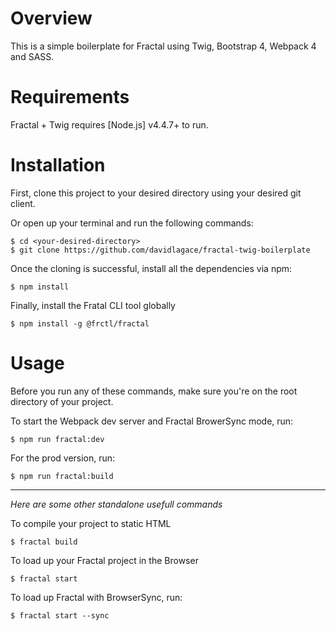 # Overview
This is a simple boilerplate for Fractal using Twig, Bootstrap 4, Webpack 4 and SASS.

# Requirements

Fractal + Twig requires [Node.js] v4.4.7+ to run.

# Installation

First, clone this project to your desired directory using your desired git client.

Or open up your terminal and run the following commands:

```
$ cd <your-desired-directory>
$ git clone https://github.com/davidlagace/fractal-twig-boilerplate
```

Once the cloning is successful, install all the dependencies via npm:

```
$ npm install
```

Finally, install the Fratal CLI tool globally

```
$ npm install -g @frctl/fractal
```

# Usage

Before you run any of these commands, make sure you're on the root directory of your project.

To start the Webpack dev server and Fractal BrowerSync mode, run:
```
$ npm run fractal:dev
```

For the prod version, run:
```
$ npm run fractal:build
```
----

_Here are some other standalone usefull commands_

To compile your project to static HTML
```
$ fractal build
```

To load up your Fractal project in the Browser
```
$ fractal start
```

To load up Fractal with BrowserSync, run:
```
$ fractal start --sync
```